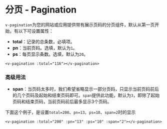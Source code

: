 # 分页 - Pagination

`v-pagination`为您的网站或应用提供带有展示页码的分页组件，默认从第一页开始，有以下可设置属性：

* **total**：记录的总条数，必填项。
* **pn**：当前页码。选填，默认为`1`。
* **ps**：每页显示条数。选填，默认为`20`。

```vue
<v-pagination :total="116"></v-pagination>
```
### 高级用法

* **span**：当页码太多时，我们希望省略显示一部分页码，只显示当前页码前后的几个页码及起始和结束页码即可。`span`提供此功能，默认为`3`，即除了起始页码和结束页码，当前页码前后最多显示3个页码。

下面这个例子，是设置`total=200`、`pn=13`、`ps=10`、`span=2`时的显示
```vue
<v-pagination :total="200" :pn="13" :ps="10" :span="2"></v-pagination>
```
